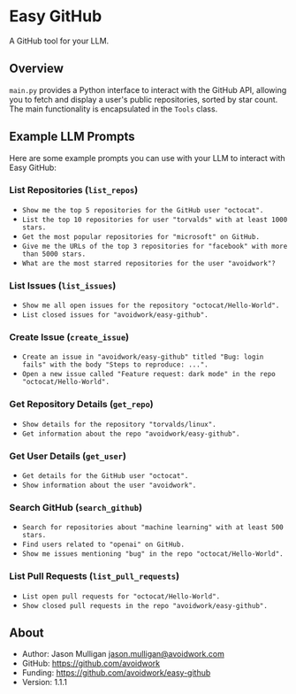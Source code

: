 # Easy GitHub

A GitHub tool for your LLM.

## Overview

`main.py` provides a Python interface to interact with the GitHub API, allowing you to fetch and display a user's public repositories, sorted by star count. The main functionality is encapsulated in the `Tools` class.

## Example LLM Prompts

Here are some example prompts you can use with your LLM to interact with Easy GitHub:

### List Repositories (`list_repos`)
- `Show me the top 5 repositories for the GitHub user "octocat".`
- `List the top 10 repositories for user "torvalds" with at least 1000 stars.`
- `Get the most popular repositories for "microsoft" on GitHub.`
- `Give me the URLs of the top 3 repositories for "facebook" with more than 5000 stars.`
- `What are the most starred repositories for the user "avoidwork"?`

### List Issues (`list_issues`)
- `Show me all open issues for the repository "octocat/Hello-World".`
- `List closed issues for "avoidwork/easy-github".`

### Create Issue (`create_issue`)
- `Create an issue in "avoidwork/easy-github" titled "Bug: login fails" with the body "Steps to reproduce: ...".`
- `Open a new issue called "Feature request: dark mode" in the repo "octocat/Hello-World".`

### Get Repository Details (`get_repo`)
- `Show details for the repository "torvalds/linux".`
- `Get information about the repo "avoidwork/easy-github".`

### Get User Details (`get_user`)
- `Get details for the GitHub user "octocat".`
- `Show information about the user "avoidwork".`

### Search GitHub (`search_github`)
- `Search for repositories about "machine learning" with at least 500 stars.`
- `Find users related to "openai" on GitHub.`
- `Show me issues mentioning "bug" in the repo "octocat/Hello-World".`

### List Pull Requests (`list_pull_requests`)
- `List open pull requests for "octocat/Hello-World".`
- `Show closed pull requests in the repo "avoidwork/easy-github".`

## About

- Author: Jason Mulligan <jason.mulligan@avoidwork.com>
- GitHub: https://github.com/avoidwork
- Funding: https://github.com/avoidwork/easy-github
- Version: 1.1.1
